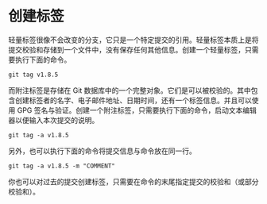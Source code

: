 # 创建标签

轻量标签很像不会改变的分支，它只是一个特定提交的引用。轻量标签本质上是将提交校验和存储到一个文件中，没有保存任何其他信息。创建一个轻量标签，只需要执行下面的命令。

```shell
git tag v1.8.5
```

而附注标签是存储在 Git 数据库中的一个完整对象。它们是可以被校验的。其中包含创建标签者的名字、电子邮件地址、日期时间，还有一个标签信息。并且可以使用 GPG 签名与验证。创建一个附注标签，只需要执行下面的命令，启动文本编辑器以便输入本次提交的说明。

```shell
git tag -a v1.8.5
```

另外，也可以执行下面的命令将提交信息与命令放在同一行。

```shell
git tag -a v1.8.5 -m "COMMENT"
```

你也可以对过去的提交创建标签，只需要在命令的末尾指定提交的校验和（或部分校验和）。


